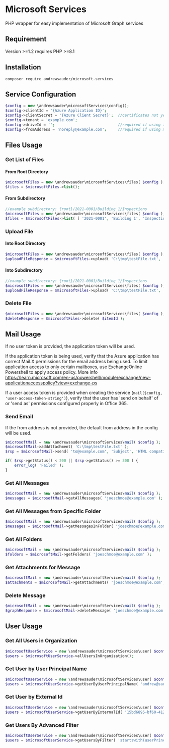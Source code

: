 # Microsoft Services

PHP wrapper for easy implementation of Microsoft Graph services

## Requirement
Version >=1.2 requires PHP >=8.1

## Installation

`composer require andrewsauder/microsoft-services`

## Service Configuration

```php
$config = new \andrewsauder\microsoftServices\config();
$config->clientId = '{Azure Application ID}';
$config->clientSecret = '{Azure Client Secret}';  //certificates not yet supported
$config->tenant = 'example.com';
$config->driveId = '';                            //required if using the files service - cay be found using Graph explorer
$config->fromAddress = 'noreply@example.com';     //required if using mail service - this is just a default
```

## Files Usage

### Get List of Files

#### From Root Directory

```php
$microsoftFiles = new \andrewsauder\microsoftServices\files( $config );
$files = $microsoftFiles->list();
```

#### From Subdirectory

```php
//example subdirectory: {root}/2021-0001/Building 1/Inspections
$microsoftFiles = new \andrewsauder\microsoftServices\files( $config );
$files = $microsoftFiles->list( [ '2021-0001', 'Building 1', 'Inspections' ] );
```

### Upload File

#### Into Root Directory

```php
$microsoftFiles = new \andrewsauder\microsoftServices\files( $config );
$uploadFileResponse = $microsoftFiles->upload( 'C:\tmp\testFile.txt', 'testFile.txt' );
```

#### Into Subdirectory

```php
//example subdirectory: {root}/2021-0001/Building 1/Inspections
$microsoftFiles = new \andrewsauder\microsoftServices\files( $config );
$uploadFileResponse = $microsoftFiles->upload( 'C:\tmp\testFile.txt', 'testFile.txt', [ '2021-0001', 'Building 1', 'Inspections' ] );
```

### Delete File

```php
$microsoftFiles = new \andrewsauder\microsoftServices\files( $config );
$deleteResponse = $microsoftFiles->delete( $itemId );
```

## Mail Usage
If no user token is provided, the application token will be used.

If the application token is being used, verify that the Azure application has correct Mail.X permissions for the email 
address being used. To limit application access to only certain mailboxes, use ExchangeOnline Powershell to apply access
policy. More info https://learn.microsoft.com/en-us/powershell/module/exchange/new-applicationaccesspolicy?view=exchange-ps

If a user access token is provided when creating the service (`mail($config, 'user-access-token-string')`), verify that 
the user has 'send on behalf' of or 'send as' permissions configured properly in Office 365. 


### Send Email

If the from address is not provided, the default from address in the config will be used.

```php
$microsoftMail = new \andrewsauder\microsoftServices\mail( $config );
$microsoftMail->addAttachment( 'C:\tmp\testFile.txt' );
$rsp = $microsoftMail->send( 'to@example.com', 'Subject', 'HTML compatible message', 'from@example.com' );

if( $rsp->getStatus() < 200 || $rsp->getStatus() >= 300 ) {
    error_log( 'Failed' );
}
```


### Get All Messages
```php
$microsoftMail = new \andrewsauder\microsoftServices\mail( $config );
$messages = $microsoftMail->getAllMessages( 'joeschmoe@example.com' );
```

### Get All Messages from Specific Folder
```php
$microsoftMail = new \andrewsauder\microsoftServices\mail( $config );
$messages = $microsoftMail->getMessagesInFolder( 'joeschmoe@example.com', 'mail-folder-id' );
```


### Get All Folders
```php
$microsoftMail = new \andrewsauder\microsoftServices\mail( $config );
$folders = $microsoftMail->getFolders( 'joeschmoe@example.com' );
```


### Get Attachments for Message
```php
$microsoftMail = new \andrewsauder\microsoftServices\mail( $config );
$attachments = $microsoftMail->getAttachments( 'joeschmoe@example.com', 'message-id' );
```


### Delete Message
```php
$microsoftMail = new \andrewsauder\microsoftServices\mail( $config );
$graphResponse = $microsoftMail->deleteMessage( 'joeschmoe@example.com', 'message-id' );
```

## User Usage

### Get All Users in Organization

```php
$microsoftUserService = new \andrewsauder\microsoftServices\user( $config );
$users = $microsoftUserService->allUsersInOrganization();
```

### Get User by User Principal Name
```php
$microsoftUserService = new \andrewsauder\microsoftServices\user( $config );
$users = $microsoftUserService->getUserByUserPrincipalName( 'andrew@sauder.software' );
```


### Get User by External Id
```php
$microsoftUserService = new \andrewsauder\microsoftServices\user( $config );
$users = $microsoftUserService->getUserByExternalId( '15bd6895-bf60-4125-a1d2-affb7e0de5d8' );
```


### Get Users By Advanced Filter
```php
$microsoftUserService = new \andrewsauder\microsoftServices\user( $config );
$users = $microsoftUserService->getUsersByFilter( 'startswith(userPrincipalName,"andrew")' );
```
